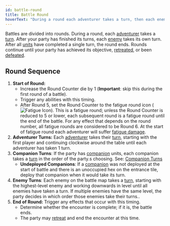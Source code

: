 ```yaml
---
id: battle-round
title: Battle Round
hoverText: "During a round each adventurer takes a turn, then each enemy takes its own turn. After all units have completed a single turn, the round ends."
---
```


Battles are divided into rounds. During a round, each [adventurer](/docs/all/glossary/adventurer) takes a [turn](/docs/all/glossary/turn). After your party has finished its turns, each [enemy](/docs/all/glossary/enemy) takes its own turn.
After all [units](/docs/all/glossary/unit) have completed a single turn, the round ends. Rounds continue until your party has achieved its objective, [retreated](/docs/all/glossary/retreat), or been [defeated](/docs/all/glossary/defeated).

## Round Sequence

1.  **Start of Round:**
    - Increase the Round Counter die by 1 (**Important**: skip this during the first round of a battle).
    - Trigger any abilities with this timing.
    - After Round 5, set the Round Counter to the fatigue round icon (<img src="/icons/fatigue.svg" alt="Fatigue Icon" class="icon-svg" />). This is a fatigue round; unless the Round Counter is reduced to 5 or lower, each subsequent round is a fatigue round until the end of the battle. For any effect that depends on the round number, all fatigue rounds are considered to be Round 6. At the start of fatigue round each adventurer will suffer [fatigue damage](/docs/all/glossary/fatigue-damage).
2.  **Adventurer Turns:** Each [adventurer](/docs/all/glossary/adventurer) takes their [turn](/docs/all/glossary/turn), starting with the first player and continuing clockwise around the table until each adventurer has taken 1 turn.
3.  **Companion Turns**: If the party has [companion](/docs/all/glossary/companion) units, each companion takes a [turn](/docs/all/glossary/turn) in the order of the party.s choosing. See: [Companion Turns](/docs/all/glossary/companion#companion-turns)
    - **Undeployed Companions**: If a [companion](/docs/all/glossary/companion) was not deployed at the start of battle and there is an unoccupied hex on the entrance tile, deploy that companion when it would take its turn.
4.  **Enemy Turns**: Each enemy on the battle map takes a [turn](/docs/all/glossary/turn), starting with the highest-level enemy and working downwards in level until all enemies have taken a turn. If multiple enemies have the same level, the party decides in which order those enemies take their turns..
5.  **End of Round:** Trigger any effects that occur with this timing.
    - Determine whether the encounter is complete; if it is, the battle ends.
    - The party may [retreat](/docs/all/glossary/retreat) and end the encounter at this time.
